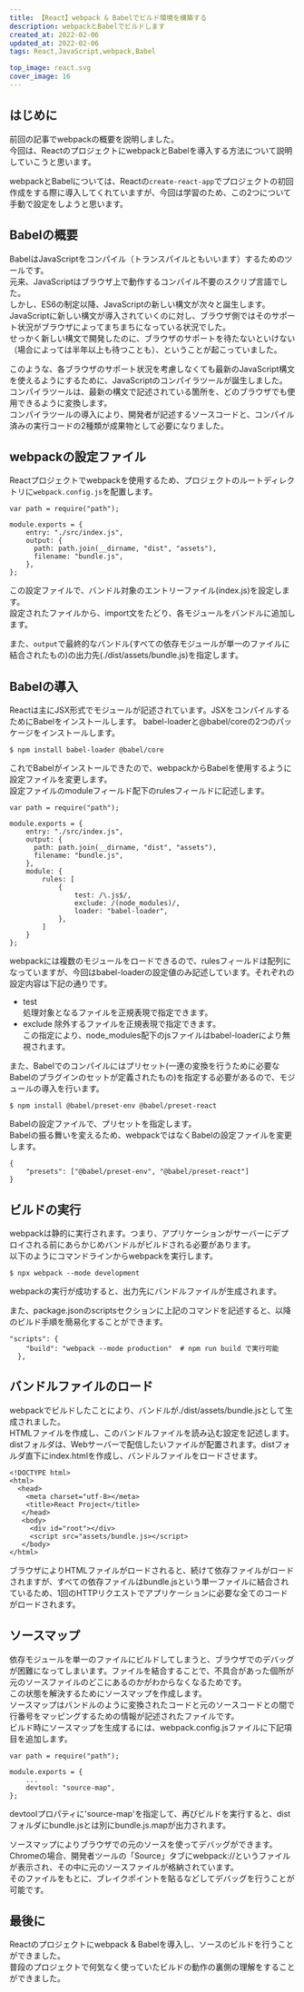 ```yaml
---
title: 【React】webpack & Babelでビルド環境を構築する
description: webpackとBabelでビルドします
created_at: 2022-02-06
updated_at: 2022-02-06
tags: React,JavaScript,webpack,Babel

top_image: react.svg
cover_image: 16
---
```


## はじめに
前回の記事でwebpackの概要を説明しました。  
今回は、ReactのプロジェクトにwebpackとBabelを導入する方法について説明していこうと思います。

webpackとBabelについては、Reactの```create-react-app```でプロジェクトの初回作成をする際に導入してくれていますが、今回は学習のため、この2つについて手動で設定をしようと思います。

## Babelの概要
BabelはJavaScriptをコンパイル（トランスパイルともいいます）するためのツールです。  
元来、JavaScriptはブラウザ上で動作するコンパイル不要のスクリプ言語でした。  
しかし、ES6の制定以降、JavaScriptの新しい構文が次々と誕生します。
JavaScriptに新しい構文が導入されていくのに対し、ブラウザ側ではそのサポート状況がブラウザによってまちまちになっている状況でした。  
せっかく新しい構文で開発したのに、ブラウザのサポートを待たないといけない（場合によっては半年以上も待つことも）、ということが起こっていました。  

このような、各ブラウザのサポート状況を考慮しなくても最新のJavaScript構文を使えるようにするために、JavaScriptのコンパイラツールが誕生しました。  
コンパイラツールは、最新の構文で記述されている箇所を、どのブラウザでも使用できるように変換します。  
コンパイラツールの導入により、開発者が記述するソースコードと、コンパイル済みの実行コードの2種類が成果物として必要になりました。

## webpackの設定ファイル
Reactプロジェクトでwebpackを使用するため、プロジェクトのルートディレクトリに```webpack.config.js```を配置します。

```js[webpack.config.js]
var path = require("path");

module.exports = {
    entry: "./src/index.js",
    output: {
      path: path.join(__dirname, "dist", "assets"),
      filename: "bundle.js",
    },
};
```

この設定ファイルで、バンドル対象のエントリーファイル(index.js)を設定します。  
設定されたファイルから、import文をたどり、各モジュールをバンドルに追加します。  

また、```output```で最終的なバンドル(すべての依存モジュールが単一のファイルに結合されたもの)の出力先(./dist/assets/bundle.js)を指定します。


## Babelの導入
Reactは主にJSX形式でモジュールが記述されています。JSXをコンパイルするためにBabelをインストールします。
babel-loaderと@babel/coreの2つのパッケージをインストールします。
```[bash]
$ npm install babel-loader @babel/core
```

これでBabelがインストールできたので、webpackからBabelを使用するように設定ファイルを変更します。  
設定ファイルのmoduleフィールド配下のrulesフィールドに記述します。  

```js[webpack.config.js]
var path = require("path");

module.exports = {
    entry: "./src/index.js",
    output: {
      path: path.join(__dirname, "dist", "assets"),
      filename: "bundle.js",
    },
    module: {
        rules: [
            {
                test: /\.js$/,
                exclude: /(node_modules)/,
                loader: "babel-loader",
            },
        ]
    }
};
```

webpackには複数のモジュールをロードできるので、rulesフィールドは配列になっていますが、今回はbabel-loaderの設定値のみ記述しています。それぞれの設定内容は下記の通りです。  
- test  
    処理対象となるファイルを正規表現で指定できます。
- exclude
    除外するファイルを正規表現で指定できます。  
    この指定により、node_modules配下のjsファイルはbabel-loaderにより無視されます。

また、Babelでのコンパイルにはプリセット(一連の変換を行うために必要なBabelのプラグインのセットが定義されたもの)を指定する必要があるので、モジュールの導入を行います。

```[bash]
$ npm install @babel/preset-env @babel/preset-react
```

Babelの設定ファイルで、プリセットを指定します。  
Babelの振る舞いを変えるため、webpackではなくBabelの設定ファイルを変更します。  

```[.babelrc]
{
    "presets": ["@babel/preset-env", "@babel/preset-react"]
}
```

## ビルドの実行
webpackは静的に実行されます。つまり、アプリケーションがサーバーにデプロイされる前にあらかじめバンドルがビルドされる必要があります。  
以下のようにコマンドラインからwebpackを実行します。
```[bash]
$ npx webpack --mode development
```

webpackの実行が成功すると、出力先にバンドルファイルが生成されます。

また、package.jsonのscriptsセクションに上記のコマンドを記述すると、以降のビルド手順を簡易化することができます。
```[package.json]]
"scripts": {
    "build": "webpack --mode production"  # npm run build で実行可能
  },
```

## バンドルファイルのロード
webpackでビルドしたことにより、バンドルが./dist/assets/bundle.jsとして生成されました。  
HTMLファイルを作成し、このバンドルファイルを読み込む設定を記述します。  
distフォルダは、Webサーバーで配信したいファイルが配置されます。distフォルダ直下にindex.htmlを作成し、バンドルファイルをロードさせます。  
```html[./dist/index.html]
<!DOCTYPE html>
<html>
  <head>
    <meta charset="utf-8></meta>
    <title>React Project</title>
   </head>
   <body>
     <div id="root"></div>
     <script src="assets/bundle.js></script>
   </body>
</html>
```

ブラウザによりHTMLファイルがロードされると、続けて依存ファイルがロードされますが、すべての依存ファイルはbundle.jsという単一ファイルに結合されているため、1回のHTTPリクエストでアプリケーションに必要な全てのコードがロードされます。

## ソースマップ
依存モジュールを単一のファイルにビルドしてしまうと、ブラウザでのデバッグが困難になってしまいます。ファイルを結合することで、不具合があった個所が元のソースファイルのどこにあるのかがわからなくなるためです。  
この状態を解決するためにソースマップを作成します。  
ソースマップはバンドルのように変換されたコードと元のソースコードとの間で行番号をマッピングするための情報が記述されたファイルです。  
ビルド時にソースマップを生成するには、webpack.config.jsファイルに下記項目を追加します。

```js[webpack.config.js]
var path = require("path");

module.exports = {
    ...
    devtool: "source-map",
};
```
devtoolプロパティに'source-map'を指定して、再びビルドを実行すると、distフォルダにbundle.jsとは別にbundle.js.mapが出力されます。  

ソースマップによりブラウザでの元のソースを使ってデバッグができます。  
Chromeの場合、開発者ツールの「Source」タブにwebpack://というファイルが表示され、その中に元のソースファイルが格納されています。  
そのファイルをもとに、ブレイクポイントを貼るなどしてデバッグを行うことが可能です。


## 最後に
Reactのプロジェクトにwebpack & Babelを導入し、ソースのビルドを行うことができました。  
普段のプロジェクトで何気なく使っていたビルドの動作の裏側の理解をすることができました。